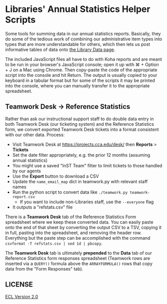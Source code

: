 # Libraries' Annual Statistics Helper Scripts

Some tools for summing data in our annual statistics reports. Basically, they do some of the tedious work of combining our administrative item types into types that are more understandable for others, which then lets us post informative tables of data onto [the Library Data page](https://libraries.cca.edu/about-us/about-us/library-data/).

The included JavaScript files all have to do with Koha reports and are meant to be run in your browser's JavaScript console; open it up with ⌘ + Option + J on a Mac using Chrome. Then copy-paste the code of the appropriate script into the console and hit Return. The output is usually copied to your keyboard in a tabular format but for some of the scripts it may be printed into the console, where you can manually transfer it to the appropriate spreadsheet.

## Teamwork Desk -> Reference Statistics

Rather than ask our instructional support staff to do double data entry in both Teamwork Desk (our ticketing system) and the Reference Statistics form, we convert exported Teamwork Desk tickets into a format consistent with our other data. Process:

- Visit Teamwork Desk at https://projects.cca.edu/desk/ then **Reports** > **Tickets**
- Set the date filter appropriately, e.g. the prior 12 months (assuming annual statistics)
- You might use a saved "InST Team" filter to limit tickets to those handled by our agents
- Use the **Export** button to download a CSV
- Update the `name_email_map` dict in teamwork.py with relevant staff names
- Run the python script to convert data like `./teamwork.py teamwork-report.csv`
  - If you want to include non-Libraries staff, use the `--everyone` flag
- It outputs a "refstats.csv" file

There is a **Teamwork Desk** tab of the Reference Statistics Form spreadsheet where we keep these converted data. You can easily paste onto the end of that sheet by converting the output CSV to a TSV, copying it in full, pasting into the spreadsheet, and removing the header row. Everything but the paste step can be accomplished with the command `csvformat -T refstats.csv | sed 1d | pbcopy`.

The **Teamwork Desk** tab is ultimately **prepended** to the **Data** tab of our Reference Statistics form responses spreadsheet (Teamwork rows are inserted via a `QUERY()` formula above the `ARRAYFORMULA()` rows that copy data from the "Form Responses" tab).

## LICENSE

[ECL Version 2.0](https://opensource.org/licenses/ECL-2.0)
